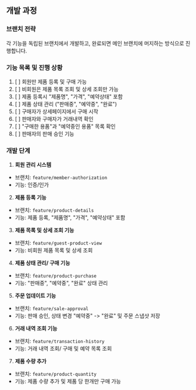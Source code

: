 ## 개발 과정

### 브랜치 전략
각 기능을 독립된 브랜치에서 개발하고, 완료되면 메인 브랜치에 머지하는 방식으로 진행합니다.

### 기능 목록 및 진행 상황
1. [ ] 회원만 제품 등록 및 구매 가능
2. [ ] 비회원은 제품 목록 조회 및 상세 조회만 가능
3. [ ] 제품 등록시 "제품명", "가격", "예약상태" 포함
4. [ ] 제품 상태 관리 ("판매중", "예약중", "완료")
5. [ ] 구매자가 상세페이지에서 구매 시작
6. [ ] 판매자와 구매자가 거래내역 확인
7. [ ] "구매한 용품"과 "예약중인 용품" 목록 확인
8. [ ] 판매자의 판매 승인 기능


### 개발 단계

1. **회원 관리 시스템**
  - 브랜치: `feature/member-authorization`
  - 기능: 인증/인가

2. **제품 등록 기능**
  - 브랜치: `feature/product-details`
  - 기능: 제품 등록, "제품명", "가격", "예약상태" 포함

3. **제품 목록 및 상세 조회 기능**
  - 브랜치: `feature/guest-product-view`
  - 기능: 비회원 제품 목록 및 상세 조회

4. **제품 상태 관리/ 구매 기능**
  - 브랜치: `feature/product-purchase`
  - 기능: "판매중", "예약중", "완료" 상태 관리

5. **주문 업데이트 기능**
- 브랜치: `feature/sale-approval`
- 기능: 판매 승인, 상태 변경 "예약중" -> "완료" 및 주문 스냅샷 저장

6. **거래 내역 조회 기능**
  - 브랜치: `feature/transaction-history`
  - 기능: 거래 내역 조회/ 구매 및 예약 목록 조회

7. **제품 수량 추가**
  - 브랜치: `feature/product-quantity`
  - 기능: 제품 수량 추가 및 제품 당 한개만 구매 가능

